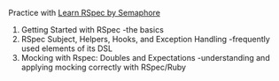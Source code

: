 Practice with [Learn RSpec by Semaphore]("https://semaphoreci.com/community/series/learn-rspec")

1. Getting Started with RSpec
    -the basics
2. RSpec Subject, Helpers, Hooks, and Exception Handling
    -frequently used elements of its DSL
3. Mocking with Rspec: Doubles and Expectations
    -understanding and applying mocking correctly with RSpec/Ruby
